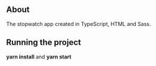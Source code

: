 ## About
The stopwatch app created in TypeScript, HTML and Sass.

## Running the project
**yarn install** and **yarn start**
